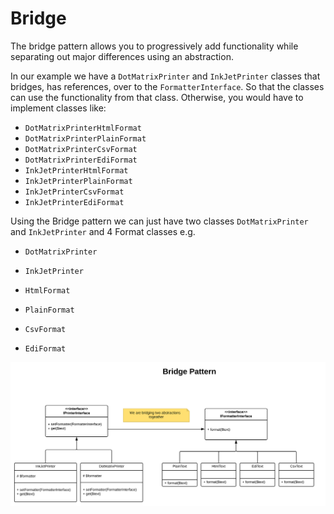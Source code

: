 # Bridge

The bridge pattern allows you to progressively add functionality while separating out major differences using an 
abstraction.

In our example we have a `DotMatrixPrinter` and `InkJetPrinter` classes that bridges, has references, over to the 
`FormatterInterface`. So that the classes can use the functionality from that class. Otherwise, you would have to 
implement classes like:

- `DotMatrixPrinterHtmlFormat`
- `DotMatrixPrinterPlainFormat`
- `DotMatrixPrinterCsvFormat`
- `DotMatrixPrinterEdiFormat`
- `InkJetPrinterHtmlFormat`
- `InkJetPrinterPlainFormat`
- `InkJetPrinterCsvFormat`
- `InkJetPrinterEdiFormat`

Using the Bridge pattern we can just have two classes `DotMatrixPrinter` and `InkJetPrinter` and 4 Format classes e.g.

- `DotMatrixPrinter`
- `InkJetPrinter`


- `HtmlFormat`
- `PlainFormat`
- `CsvFormat`
- `EdiFormat`

![Bridge Pattern](Uml/Bridge.svg "Bridge")


